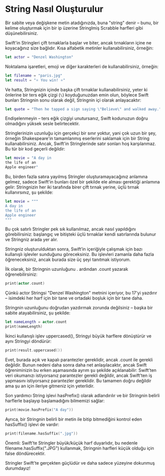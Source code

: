 # String Nasıl Oluşturulur

Bir sabite veya değişkene metin atadığınızda, buna "string" denir – bunu, bir kelime oluşturmak için bir ip üzerine Stringlmiş Scrabble harfleri gibi düşünebilirsiniz.

Swift'in Stringleri çift tırnaklarla başlar ve biter, ancak tırnakların içine ne koyacağınız size bağlıdır. Kısa alfabetik metinler kullanabilirsiniz, örneğin:

```swift
let actor = "Denzel Washington"
```

Noktalama işaretleri, emoji ve diğer karakterleri de kullanabilirsiniz, örneğin:

```swift
let filename = "paris.jpg"
let result = "⭐️ You win! ⭐️"
```
Ve hatta, Stringnizin içinde başka çift tırnaklar kullanabilirsiniz, yeter ki önlerine bir ters eğik çizgi (`\`) koyduğunuzdan emin olun, böylece Swift bunları Stringnin sonu olarak değil, Stringnin içi olarak anlayacaktır:

```swift
let quote = "Then he tapped a sign saying \"Believe\" and walked away."
```
Endişelenmeyin – ters eğik çizgiyi unutursanız, Swift kodunuzun doğru olmadığını yüksek sesle belirtecektir.

Stringlerinizin uzunluğu için gerçekçi bir sınır yoktur, yani çok uzun bir şey, örneğin Shakespeare'in tamamlanmış eserlerini saklamak için bir String kullanabilirsiniz. Ancak, Swift'in Stringlerinde satır sonları hoş karşılanmaz. Bu tür bir kod geçerli değildir:

```swift
let movie = "A day in
the life of an
Apple engineer"
```
Bu, birden fazla satıra yayılmış Stringler oluşturamayacağınız anlamına gelmez, sadece Swift'in bunları özel bir şekilde ele alması gerektiği anlamına gelir: Stringnizin her iki tarafında birer çift tırnak yerine, üçlü tırnak kullanırsınız, şu şekilde:

```swift
let movie = """
A day in
the life of an
Apple engineer
"""
```
Bu çok satırlı Stringler pek sık kullanılmaz, ancak nasıl yapıldığını görebilirsiniz: başlangıç ve bitişteki üçlü tırnaklar kendi satırlarında bulunur ve Stringniz arada yer alır.

Stringniz oluşturulduktan sonra, Swift’in içeriğiyle çalışmak için bazı kullanışlı işlevler sunduğunu göreceksiniz. Bu işlevleri zamanla daha fazla öğreneceksiniz, ancak burada size üç şeyi tanıtmak istiyorum.

İlk olarak, bir Stringnin uzunluğunu . ardından .count yazarak öğrenebilirsiniz:

```swift
print(actor.count)
```
Çünkü actor Stringsi "Denzel Washington" metnini içeriyor, bu 17'yi yazdırır – isimdeki her harf için bir tane ve ortadaki boşluk için bir tane daha.

Stringnin uzunluğunu doğrudan yazdırmak zorunda değilsiniz – başka bir sabite atayabilirsiniz, şu şekilde:

```swift
let nameLength = actor.count
print(nameLength)
```
İkinci kullanışlı işlev uppercased(), Stringyi büyük harflere dönüştürür ve aynı Stringyi döndürür:

```swift
print(result.uppercased())
```
Evet, burada açık ve kapalı parantezler gereklidir, ancak .count ile gerekli değildir. Bunun nedeni daha sonra daha net anlaşılacaktır, ancak Swift öğreniminizin bu erken aşamasında ayrım şu şekilde açıklanabilir: Swift'ten veri okumanızı istiyorsanız parantezler gerekli değildir, ancak Swift'ten iş yapmasını istiyorsanız parantezler gereklidir. Bu tamamen doğru değildir ama şu an için ileriye gitmeniz için yeterlidir.

Son yardımcı String işlevi hasPrefix() olarak adlandırılır ve bir Stringnin belirli harflerle başlayıp başlamadığını bilmemizi sağlar:

```swift
print(movie.hasPrefix("A day"))
```
Ayrıca, bir Stringnin belirli bir metin ile bitip bitmediğini kontrol eden hasSuffix() işlevi de vardır:

```swift
print(filename.hasSuffix(".jpg"))
``` 
Önemli: Swift'te Stringler büyük/küçük harf duyarlıdır, bu nedenle filename.hasSuffix(".JPG") kullanmak, Stringnin harfleri küçük olduğu için false döndürecektir.

Stringler Swift'te gerçekten güçlüdür ve daha sadece yüzeyine dokunmuş durumdayız!
